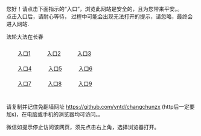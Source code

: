您好！请点击下面指示的“入口”，浏览此网站是安全的，且为您带来平安。。 <br/>
点击入口后，请耐心等待， 过程中可能会出现无法打开的提示，请忽略，最终会进入网站. </br>

法轮大法在长春<br/>
<div style="padding:10px"><a style="margin:20px" target="_blank" href="https://d1ewdit4xo1kez.cloudfront.net/2Qpsp?hwjbwdib" id="ccLink1" rel="nofollow">入口1</a> <a target="_blank" style="margin:20px" href="https://d2yacg2p1vcolv.cloudfront.net/2Qpsp?eefdmhi" id="ccLink2" rel="nofollow">入口2</a> <a style="margin:20px" target="_blank" href="https://d27dw3jbji3nun.cloudfront.net/2Qpsp?fheppsv" id="ccLink3" rel="nofollow">入口3</a></div>

<div style="padding:10px" ><a style="margin:20px" target="_blank" href="https://d1ewdit4xo1kez.cloudfront.net/2Qpsp?hwjbwdib" id="ccLink4" rel="nofollow">入口4</a> <a style="margin:20px" href="https://d2yacg2p1vcolv.cloudfront.net/2Qpsp?eefdmhi" target="_blank" id="ccLink5" rel="nofollow">入口5</a> <a style="margin:20px" href="https://d27dw3jbji3nun.cloudfront.net/2Qpsp?fheppsv" target="_blank" id="ccLink6" rel="nofollow">入口6</a></div>

<div style="padding:10px"><a style="margin:20px" target="_blank" href="https://d1ewdit4xo1kez.cloudfront.net/2Qpsp?hwjbwdib" id="ccLink7" rel="nofollow">入口7</a> <a style="margin:20px" href="https://d2yacg2p1vcolv.cloudfront.net/2Qpsp?eefdmhi" target="_blank" id="ccLink8" rel="nofollow">入口8</a> <a style="margin:20px" target="_blank" href="https://d27dw3jbji3nun.cloudfront.net/2Qpsp?fheppsv" id="ccLink9" rel="nofollow">入口9</a></div>

<br/>



请复制并记住免翻墙网址 https://github.com/yntd/changchunzx (http后一定要加s)，在电脑或手机的浏览器均可访问。。<br/>

微信如提示停止访问该网页，须先点击右上角，选择浏览器打开。
